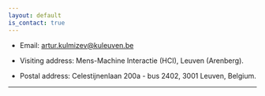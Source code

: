 ```yaml
---
layout: default
is_contact: true
---
```


* Email: [artur.kulmizev@kuleuven.be](mailto:artur.kulmizev@kuleuven.be)

* Visiting address: Mens-Machine Interactie (HCI), Leuven (Arenberg).

* Postal address: Celestijnenlaan 200a - bus 2402, 3001 Leuven, Belgium.

---

